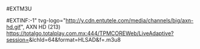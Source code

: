 #EXTM3U

#EXTINF:-1" tvg-logo="http://y.cdn.entutele.com/media/channels/big/axn-hd.gif", AXN HD (213)
https://totalgo.totalplay.com.mx:444/TPMCOREWeb/LiveAdaptive?session=<SESSION>&lchId=64&format=HLSAD&f=.m3u8
